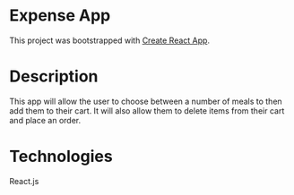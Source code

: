 # Expense App

This project was bootstrapped with [Create React App](https://github.com/facebook/create-react-app).

# Description

This app will allow the user to choose between a number of meals to then add them to their cart. 
It will also allow them to delete items from their cart and place an order. 

# Technologies

React.js